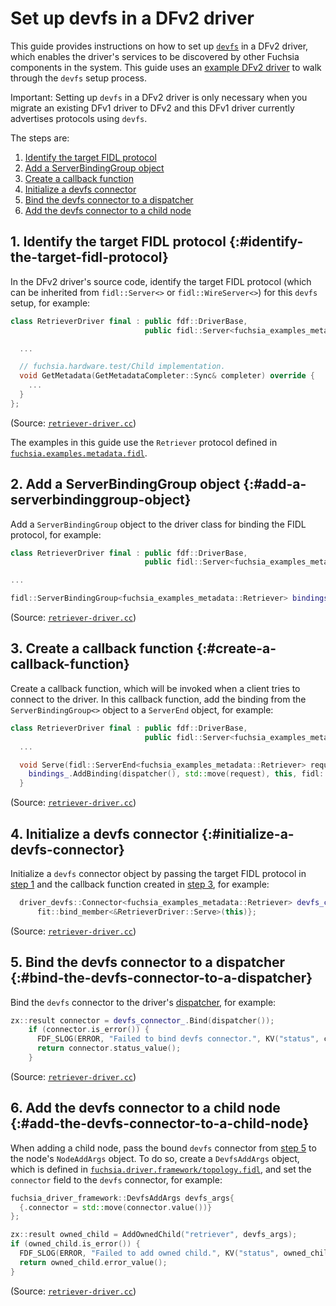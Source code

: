 # Set up devfs in a DFv2 driver

This guide provides instructions on how to set up [`devfs`][devfs] in a DFv2
driver, which enables the driver's services to be discovered by other Fuchsia
components in the system. This guide uses an [example DFv2 driver][example-driver]
to walk through the `devfs` setup process.

Important: Setting up `devfs` in a DFv2 driver is only necessary when you migrate
an existing DFv1 driver to DFv2 and this DFv1 driver currently advertises protocols
using `devfs`.

The steps are:

1. [Identify the target FIDL protocol](#identify-the-target-fidl-protocol)
1. [Add a ServerBindingGroup object](#add-a-serverbindinggroup-object)
1. [Create a callback function](#create-a-callback-function)
1. [Initialize a devfs connector](#initialize-a-devfs-connector)
1. [Bind the devfs connector to a dispatcher](#bind-the-devfs-connector-to-a-dispatcher)
1. [Add the devfs connector to a child node](#add-the-devfs-connector-to-a-child-node)

## 1. Identify the target FIDL protocol {:#identify-the-target-fidl-protocol}

In the DFv2 driver's source code, identify the target FIDL protocol (which can
be inherited from `fidl::Server<>` or `fidl::WireServer<>`) for this `devfs`
setup, for example:

```cpp
class RetrieverDriver final : public fdf::DriverBase,
                              public fidl::Server<fuchsia_examples_metadata::Retriever> {

  ...

  // fuchsia.hardware.test/Child implementation.
  void GetMetadata(GetMetadataCompleter::Sync& completer) override {
    ...
  }
};
```

(Source: [`retriever-driver.cc`][retriever-driver-cc])

The examples in this guide use the `Retriever` protocol defined in
[`fuchsia.examples.metadata.fidl`][retriever-protocol].

## 2. Add a ServerBindingGroup object {:#add-a-serverbindinggroup-object}

Add a `ServerBindingGroup` object to the driver class for binding the FIDL
protocol, for example:

```cpp
class RetrieverDriver final : public fdf::DriverBase,
                              public fidl::Server<fuchsia_examples_metadata::Retriever> {

...

fidl::ServerBindingGroup<fuchsia_examples_metadata::Retriever> bindings_;
```

(Source: [`retriever-driver.cc`][retriever-driver-cc])

## 3. Create a callback function {:#create-a-callback-function}

Create a callback function, which will be invoked when a client tries to
connect to the driver. In this callback function, add the binding from
the `ServerBindingGroup<>` object to a `ServerEnd` object, for example:

```cpp
class RetrieverDriver final : public fdf::DriverBase,
                              public fidl::Server<fuchsia_examples_metadata::Retriever> {
  ...

  void Serve(fidl::ServerEnd<fuchsia_examples_metadata::Retriever> request) {
    bindings_.AddBinding(dispatcher(), std::move(request), this, fidl::kIgnoreBindingClosure);
  }
```

(Source: [`retriever-driver.cc`][retriever-driver-cc])

## 4. Initialize a devfs connector {:#initialize-a-devfs-connector}

Initialize a `devfs` connector object by passing the target FIDL protocol
in [step 1](#identify-the-target-fidl-protocol) and the callback function
created in [step 3](#create-a-callback-function), for example:

```cpp
  driver_devfs::Connector<fuchsia_examples_metadata::Retriever> devfs_connector_{
      fit::bind_member<&RetrieverDriver::Serve>(this)};
```

(Source: [`retriever-driver.cc`][retriever-driver-cc])

## 5. Bind the devfs connector to a dispatcher {:#bind-the-devfs-connector-to-a-dispatcher}

Bind the `devfs` connector to the driver's [dispatcher][dispatcher], for example:

```cpp
zx::result connector = devfs_connector_.Bind(dispatcher());
    if (connector.is_error()) {
      FDF_SLOG(ERROR, "Failed to bind devfs connector.", KV("status", connector.status_string()));
      return connector.status_value();
    }
```

(Source: [`retriever-driver.cc`][retriever-driver-cc])

## 6. Add the devfs connector to a child node {:#add-the-devfs-connector-to-a-child-node}

When adding a child node, pass the bound `devfs` connector from
[step 5](#bind-the-devfs-connector-to-a-dispatcher) to the node's
`NodeAddArgs` object. To do so, create a `DevfsAddArgs` object, which is
defined in [`fuchsia.driver.framework/topology.fidl`][topology-fidl], and
set the `connector` field to the `devfs` connector, for example:

```cpp
fuchsia_driver_framework::DevfsAddArgs devfs_args{
  {.connector = std::move(connector.value())}
};

zx::result owned_child = AddOwnedChild("retriever", devfs_args);
if (owned_child.is_error()) {
  FDF_SLOG(ERROR, "Failed to add owned child.", KV("status", owned_child.status_string()));
  return owned_child.error_value();
}
```

(Source: [`retriever-driver.cc`][retriever-driver-cc])

<!-- Reference links -->

[devfs]: /docs/concepts/drivers/driver_communication.md
[example-driver]: https://cs.opensource.google/fuchsia/fuchsia/+/main:examples/drivers/
[retriever-driver-cc]: https://cs.opensource.google/fuchsia/fuchsia/+/main:examples/drivers/metadata/retriever/retriever-driver.cc
[retriever-protocol]: https://cs.opensource.google/fuchsia/fuchsia/+/main:examples/drivers/metadata/fuchsia.examples.metadata/fuchsia.examples.metadata.fidl
[dispatcher]: /docs/concepts/drivers/driver-dispatcher-and-threads.md
[topology-fidl]: https://cs.opensource.google/fuchsia/fuchsia/+/main:sdk/fidl/fuchsia.driver.framework/topology.fidl
